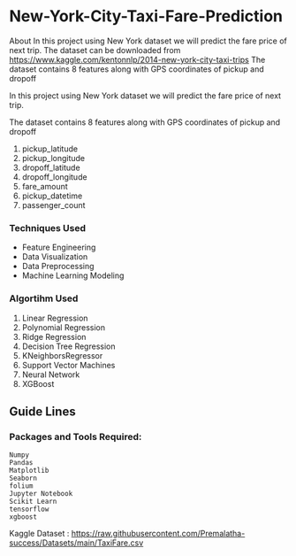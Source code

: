 # New-York-City-Taxi-Fare-Prediction
About In this project using New York dataset we will predict the fare price of next trip. The dataset can be downloaded from https://www.kaggle.com/kentonnlp/2014-new-york-city-taxi-trips The dataset contains 8 features along with GPS coordinates of pickup and dropoff

In this project using New York dataset we will predict the fare price of next trip.

The dataset contains 8 features along with GPS coordinates of pickup and dropoff

1. pickup_latitude
2. pickup_longitude
3. dropoff_latitude
4. dropoff_longitude
5. fare_amount
6. pickup_datetime
7. passenger_count

### Techniques Used

- Feature Engineering
- Data Visualization
- Data Preprocessing
- Machine Learning Modeling

### Algortihm Used

1. Linear Regression
2. Polynomial Regression
3. Ridge Regression
4. Decision Tree Regression
5. KNeighborsRegressor
6. Support Vector Machines
7. Neural Network
8. XGBoost

## Guide Lines 
### Packages and Tools Required:
```
Numpy
Pandas 
Matplotlib
Seaborn
folium
Jupyter Notebook
Scikit Learn
tensorflow
xgboost
```



Kaggle Dataset : https://raw.githubusercontent.com/Premalatha-success/Datasets/main/TaxiFare.csv
